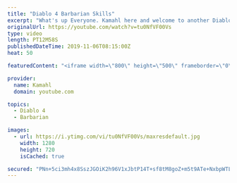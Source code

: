 ```yaml
---
title: "Diablo 4 Barbarian Skills"
excerpt: "What's up Everyone. Kamahl here and welcome to another Diablo 4 video. In today's episode we are going to be looking at the barbarian skills. I hope you enjoy ..."
originalUrl: https://youtube.com/watch?v=tu0NfVF00Vs
type: video
length: PT12M58S
publishedDateTime: 2019-11-06T08:15:00Z
heat: 50

featuredContent: "<iframe width=\"800\" height=\"500\" frameborder=\"0\" src=\"https://www.youtube.com/embed/tu0NfVF00Vs\" allow=\"accelerometer; autoplay; encrypted-media; gyroscope; picture-in-picture\" allowfullscreen></iframe>"

provider:
  name: Kamahl
  domain: youtube.com

topics:
  - Diablo 4
  - Barbarian

images:
  - url: https://i.ytimg.com/vi/tu0NfVF00Vs/maxresdefault.jpg
    width: 1280
    height: 720
    isCached: true

secured: "PNn+5ci3mh4x8SszJGOiK2h96V1xJbtP14T+sf8tM8goZ+m5t9ATe+NxbpWTLEKuVFZ9iKk7Fevg0Id6p4M8V+jPv67z84t/nIqv+EDco816360LhW0s16usC1aP4FI2CIzz8g3cPkN8S881Ic5pTGxA8tOARj0LBvYr+OaFKtpJON1Q32J4B3HcXgwk7kgl/TKSIzFldzjluIZq3mLvOiVMzZYA77+J6WfjC1MdS64r6+mwnCMsQY9SWWozWL0fcZcRFQzCzfpMLEG8Zyb/BQfuriKr3bJVgubO3o7bvBnS0dqjFAq5XvyMyWGG3ADLWnQar9gWA0J/w3T77KCHC+Ix9QmyRETdA1mTDLo8klCsR/VPckZy3TVDTjAqUhdycGLxHSQ7IxQvmU+8MKr7nKFZyi4MkMt41PGSl2VUDEM=;wPGPVveW6vdMZ58Z3P02JQ=="
---
```


